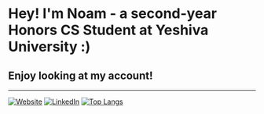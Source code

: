 # Hey! I'm Noam - a second-year Honors CS Student at Yeshiva University :)

## Enjoy looking at my account!

---
[![Website](https://img.shields.io/badge/Website-40c060?style=for-the-badge&logo=HTML5&logoColor=white)](https://www.noambensimon.com/)
[![LinkedIn](https://img.shields.io/badge/LinkedIn-0077B5?style=for-the-badge&logo=linkedin&logoColor=white)](https://www.linkedin.com/in/noam-ben-simon)
[![Top Langs](https://github-readme-stats.vercel.app/api/top-langs/?username=NoamBenS&theme=transparent)](https://github.com/NoamBenS/github-readme-stats)
